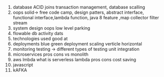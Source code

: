 1. database ACID joins transaction management, database scalling 
2. oops solid-> free code camp, design patters, abstract interface, functional interface,lambda function, java 8 feature ,map collector filter stream 
3. system design oops low level parking
4. flowable db activity dats
5. technologies used good at
6. deployments blue green deployment scaling verticle horizontal
7. monitoring testing -> different types of testing unit integration
8. microservices pros cons vs monolith
9. aws lmbda what is serverless lambda pros cons cost saving 
12. javascript
13. kAFKA
